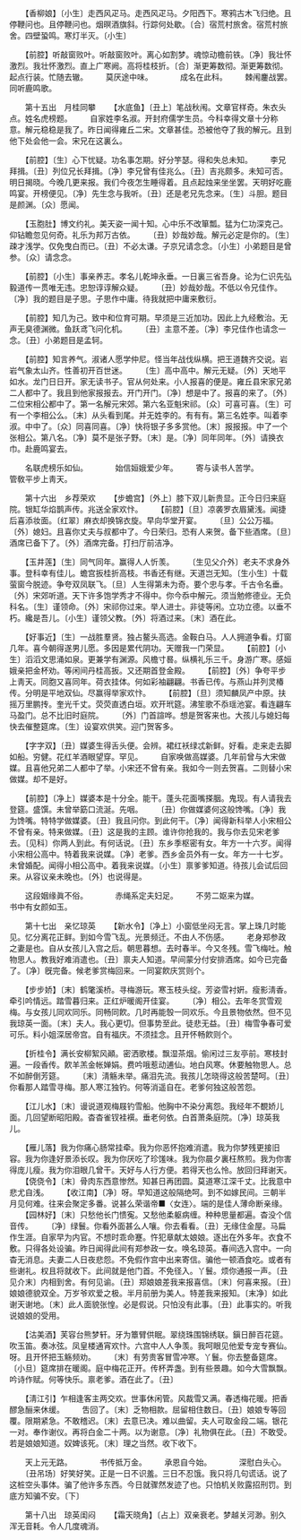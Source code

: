 <!-- { "loadSidebar": true } -->
　　【香柳娘】〔小生〕走西风疋马。走西风疋马。夕阳西下。寒鸦古木飞归绝。且停鞭问也。且停鞭问也。烟暝酒旗斜。行踪何处歇。〔合〕宿荒村旅舍。宿荒村旅舍。四壁蛩鸣。寒灯半灭。〔小生〕 

　　【前腔】听敲窗败叶。听敲窗败叶。离心如割梦。魂惊动檐前铁。〔净〕我壮怀激烈。我壮怀激烈。直上广寒阙。高将桂枝折。〔合〕渐更筹数彻。渐更筹数彻。起点行装。忙随去辙。 
　　莫厌途中味。　　　　成名在此科。 
　　棘闱鏖战罢。　　　　同听鹿鸣歌。 

　　第十五出　月桂同攀 
　　【水底鱼】〔丑上〕笔战秋闱。文章官样奇。朱衣头点。姓名虎榜题。 
　　自家姓李名淑。开封府儒学生员。今科幸得文章十分称意。解元稳稳是我了。昨日闻得雍丘二宋。文章甚佳。恐被他夺了我的解元。且到他下处会他一会。宋兄在这裏么。 

　　【前腔】〔生〕心下忧疑。功名事怎期。好分竽瑟。得和失总未知。 
　　李兄拜揖。〔丑〕列位兄长拜揖。〔净〕李兄曾有佳兆么。〔丑〕吉兆颇多。未知可否。明日揭晓。今晚几更来报。我们今夜怎生睡得着。且点起烛来坐坐罢。天明好吃鹿鸣宴。开榜便见。〔净〕先生念与我听。〔丑〕还是老兄先念来。〔生〕斗胆。题目是颜渊。〔众〕愿闻。 

　　【玉胞肚】博文约礼。美天姿一闻十知。心中乐不改箪瓢。猛为仁功深克己。仰钻瞻忽见何奇。礼乐为邦万古依。 
　　〔丑〕妙哉妙哉。解元必定是你的。〔生〕疎才浅学。仅免曳白而已。〔丑〕不必太谦。子京兄请念念。〔小生〕小弟题目是曾参。〔众〕请念念。 

　　【前腔】〔小生〕事亲养志。孝名儿乾坤永垂。一日裏三省吾身。论为仁识先弘毅道传一贯唯无违。忠恕谆谆解众疑。 
　　〔丑〕妙哉妙哉。不低以令兄佳作。〔净〕我的题目是子思。子思作中庸。待我就把中庸来敷衍。 

　　【前腔】知几为己。致中和位育可期。早须是三近加功。因此上九经敷治。无声无臭德渊微。鱼跃鸢飞问化机。 
　　〔丑〕主意不差。〔净〕李兄佳作也请念一念。〔丑〕小弟题目是孟轲。 

　　【前腔】知言养气。淑诸人愿学仲尼。怪当年战伐纵横。把王道魏齐交说。岩岩气象太山齐。性善初开百世迷。 
　　〔生〕高中高中。解元无疑。〔外〕天地平如水。龙门日日开。家无读书子。官从何处来。小人报喜的便是。雍丘县宋家兄弟二人都中了。我且到他家报报去。开门开门。〔净〕想是中了。报喜的来了。〔外〕二位宋相公都中了。第一名解元宋郊。第六名亚魁宋祁。〔众〕可喜可喜。〔生〕可有一个李相公么。〔末〕从头看到尾。并无姓李的。有有有。第三名姓李。叫着李淑。中中了。〔众〕同喜同喜。〔净〕快将银子多多赏他。〔末〕报报报。中了一个张相公。第八名。〔净〕莫不是张子野。〔末〕是。〔净〕同年同年。〔外〕请换衣巾。赴鹿鸣宴去。 

　　名联虎榜乐如仙。　　　　始信姮娥爱少年。 
　　寄与读书人苦学。　　　　管敎平步上靑天。 

　　第十六出　乡荐荣欢 
　　【步蟾宫】〔外上〕膝下双儿新贵显。正今日归来庭院。银缸华焰鹊声传。兆送全家欢忭。 
　　【前腔】〔旦〕凉袭罗衣眉黛浅。闻捷后喜添妆面。〔红翠〕麻衣却换锦衣旋。早向华堂开宴。 
　　〔旦〕公公万福。〔外〕媳妇。且喜你丈夫与叔都中了。今日荣归。恐有人来贺。备下些酒席。〔旦〕酒席已备下了。〔外〕酒席完备。打扫厅前洁净。 

　　【玉井莲】〔生〕同气同年。赢得人人忻羡。 
　　〔生见父介外〕老夫不求身外事。登科幸有佳儿。蟾宫扳桂折高枝。书香还有继。天道岂无知。〔生小生〕十载萤窗今脱迹。争夸双凤联飞。〔旦〕人生得第未为奇。要个忠与孝。千古令名垂。〔外〕宋郊听道。天下许多饱学秀才不得中。你今忝中解元。须当勉修德业。无负科名。〔生〕谨领命。〔外〕宋祁你过来。举人进士。非徒等闲。立功立德。以垂不朽。纔是吾儿。〔小生〕谨领父教。〔外〕将酒过来。〔末〕酒在此。 

　　【好事近】〔生〕一战胜羣贤。独占鳌头高选。金鞍白马。人人拥道争看。灯窗几年。喜今朝得遂男儿愿。多因是累代阴功。天赠我一门荣显。 
　　【前腔】〔小生〕滔滔文思涌如泉。更兼学有渊源。风檐寸晷。纵横礼乐三千。身游广寒。感姮娥亲把金杯劝。等闲间丹桂高扳。又还期首登金殿。 
　　【前腔】〔外〕争夸平步上靑天。同胞又喜同年。荷衣挂体。何如彩袖翩翩。书香已传。与燕山并列灵椿传。分明是平地双仙。尽赢得举家欢忭。 
　　【前腔】〔旦〕须知麟凤产中原。扶摇万里鹏抟。奎光千丈。荧荧直透白垣。欢开玳筵。沸笙歌不忝瑶池宴。看连翩车马盈门。总不比旧时庭院。 
　　〔外〕门首諠哗。想是贺客来也。大孩儿与媳妇每快去催整筵席。〔生〕设宴欢供笑。迎门贺客多。 

　　【字字双】〔丑〕媒婆生得舌头便。会辨。裙红袄绿忒新鲜。好看。走来走去脚如船。穷健。花红羊酒眼望穿。罕见。 
　　自家唤做高媒婆。几年前曾与大宋做媒。且喜他兄弟二人都中了举。小宋还不曾有亲。我如今一则去贺喜。二则替小宋做媒。却不是好。 

　　【前腔】〔净上〕媒婆本是十分全。能干。蓬头花面嘴搽胭。鬼现。有人请我去登筵。盛馔。未曾举筯口流涎。先咽。 
　　〔丑〕你做媒婆何这般馋嘴。〔净〕我为馋嘴。特特学做媒婆。〔丑〕我且问你。到此何干。〔净〕闻得新科举人小宋相公不曾有亲。特来做媒。〔丑〕这是我的主顾。谁许你抢我的。我与你去见宋老爹去。〔见科〕你两人到此。有何话说。〔丑〕东乡季枢密有女。年方一十六岁。闻得小宋相公高中。特着我来说媒。〔净〕老爹。西乡金员外有一女。年方一十七岁。未曾婚配。闻得小相公高中。着我来说媒。〔小生〕禀爹爹知道。待孩儿会试后回来。从容议亲未晚也。〔外〕也说得是。 

　　这段姻缘眞不俗。　　　　赤绳系定夫妇足。 
　　不劳二妪来为媒。　　　　书中有女颜如玉。 

　　第十七出　亲忆琼英 
　　【新水令】〔净上〕小窗低坐闷无言。掌上珠几时能见。忆分离花正鲜。到如今雪飞乱。光景频迁。不由人不伤感。 
　　老身郑参政之妻是也。自从女孩儿入宫之后。朝思暮想。去时春半。今又冬残。雪飞梅吐。触物思人。教我好难消遣也。〔丑〕禀夫人知道。早间蒙分付安排酒席。如今已完备了。〔净〕旣完备。候老爹赏梅回来。一同宴飮庆赏则个。 

　　【步步娇】〔末〕鹤氅溪桥。寻梅游玩。寒玉枝头绽。芳姿雪衬姸。瘦影淸香。牵引吟情远。踏雪暮归来。正红炉暖阁开佳宴。 
　　〔净〕相公。去年冬赏雪观梅。与女孩儿同欢同乐。同畅同飮。几时再能彀一同欢乐。今且景物依然。但不见我琼英一面。〔末〕夫人。我心更切。但事势至此。徒悲无益。〔丑〕梅雪争春可爱可乐。料小姐深居帝宫。自有福庆。不须挂念。且开怀畅飮则个。 

　　【折桂令】满长安柳絮风顚。密洒歌楼。飘湿茶烟。偷闲过三友亭前。寒枝封遍。一段香传。飮羊羔金帐婵娟。费吟哦惹动逋仙。地白风寒。休要触物思人。总不如醉倒芳筵。 
　　〔末〕淸觞未举。痛泪先流。我孩儿怎晓得这般苦楚呵。〔丑〕你看那人踏雪寻梅。那人寒江独钓。何等消遥自在。老爹何独这般苦怨。 

　　【江儿水】〔末〕谩说道观梅屐钓雪船。他胸中不染分离怨。我经年不覩娇儿面。几回望断昭阳殿。杳杳雀钗袿襈。垂老何依。白首萧条庭院。〔净〕琼英我儿。 

　　【雁儿落】我为你痛心肠常挂牵。我为你恶怀抱难消遣。我为你梦残更接旧容。我为你逢好景添长叹。我为你厌吃了珍馐味。我为你晨夕裏枉熬煎。我为你害得庞儿瘦。我为你泪眼几曾干。天好与人行方便。若得天也么怜。放回归拜谢天。 
　　【侥侥令】〔末〕骨肉东西意惨然。知甚日再团圆。莫道寒江深千丈。比我意中悲尤自浅。 
　　【收江南】〔净〕呀。早知道这般隔绝呵。到不如嫁民间。三朝半月见何难。往来会聚定多番。说甚么荣谐帝■〈女连〉。端的是佳人薄命断亲缘。 
　　【园林好】〔末〕只愁他长门愦寃。又愁他柔躯病缠。种种思量都遍。杳没个信音传。 
　　〔净〕绿鬟。你看外面甚么人嚷。你去看看。〔丑〕无缘住金屋。马扁作生涯。自家早为内官。不想时乖命蹇。忤犯章献太娘娘。逐出在外多年。衣食不敷。只得各处设骗。昨日闻得此间有郑参政一女。唤名琼英。春间选入宫中。一向杳无消息。夫妻二人日夜悲怨。不免假作宫中出来寄信。骗他一顿酒食吃。或者有些谢礼。权且将就收下。此间就是他门首。不免径入。丫鬟。烦你通报一声。〔丑见介末〕内相到舍。有何见谕。〔丑〕郑娘娘差我来报喜信。〔末〕何喜来报。〔丑〕娘娘德貌双全。万岁爷欢爱之极。半月前册为美人。特差我来报知。〔末净〕如此谢天谢地。〔末〕此人面貌张惶。必是假说。只怕没有此事。〔丑〕此事实的。听我说娘娘的受用。 

　　【沽美酒】芙容台熊梦轩。牙为簟臂供眠。翠绕珠围锦绣联。鎭日醉百花筵。吹玉笛。奏冰弦。凤皇楼通宵欢忭。六宫中人人争羡。我呵眼见他爱专宠专赛仙。呀。且开怀把玉觞频劝。 
　　〔末〕有劳贵客冒雪冲寒。丫鬟。你去整备筵席。〔小旦〕筵席排在暖阁。庭中梅花正开。传杯弄盏。到有些景趣。如今大雪飘飘。吟诗作赋。何等快乐。禀老爹。酒在此了。〔丑〕 

　　【淸江引】乍相逢客主两交欢。世事休闲管。风裁雪又满。春透梅花暖。把香醪急酾来休缓。 
　　吿回了。〔末〕乏物相款。屈留相住数日。〔丑〕娘娘专等回覆。限期紧急。不敢稽迟。〔末〕去意已决。难以曲留。夫人可取金段二端。银花一对。奉作谢仪。再将白金二十两。以为谢意。〔净〕礼物俱在此。〔丑〕不敢受。若是娘娘知道。奴婢该死。〔末〕理之当然。收下收下。 

　　天上元无路。　　　　书传抵万金。 
　　承恩自今始。　　　　深慰白头心。 
　　〔丑吊场〕好笑好笑。正是一日不识羞。三日不忍饿。我只将几句谎话。说了这桩空头事体。骗了他许多东西。今日就骤然发迹了也。只怕机关败露招刑罚。到底方知骗不安。〔下〕 

　　第十八出　琼英闺闷 
　　【霜天晓角】〔占上〕双亲衰老。梦越关河渺。别久浑无音耗。令人几度魂消。 
